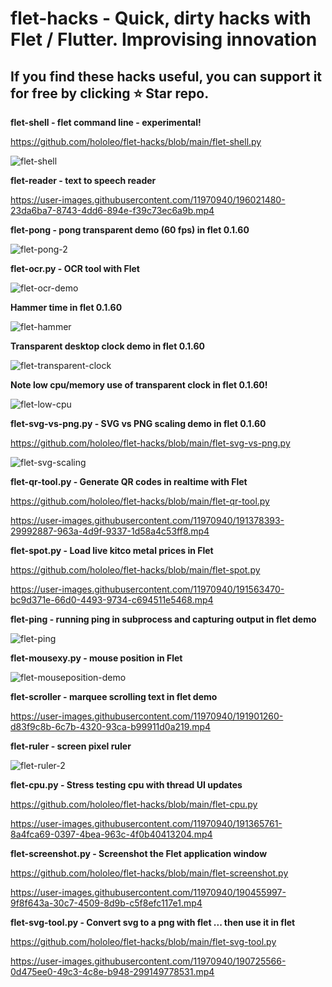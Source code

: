 # flet-hacks - Quick, dirty hacks with Flet / Flutter. Improvising innovation

## If you find these hacks useful, you can support it for free by clicking ⭐ Star repo.

**flet-shell - flet command line - experimental!**

https://github.com/hololeo/flet-hacks/blob/main/flet-shell.py

![flet-shell](https://user-images.githubusercontent.com/11970940/196218827-fc569742-5b26-427d-b283-f3cba06ffec1.gif)

**flet-reader - text to speech reader**

https://user-images.githubusercontent.com/11970940/196021480-23da6ba7-8743-4dd6-894e-f39c73ec6a9b.mp4

**flet-pong - pong transparent demo (60 fps) in flet 0.1.60**

![flet-pong-2](https://user-images.githubusercontent.com/11970940/193083131-3301d196-a28d-4dc3-af4c-f786a471187b.gif)


**flet-ocr.py - OCR tool with Flet**

![flet-ocr-demo](https://user-images.githubusercontent.com/11970940/192157189-c018eca3-04ea-4259-9f62-5d46dcc1cccc.gif)

**Hammer time in flet 0.1.60**

![flet-hammer](https://user-images.githubusercontent.com/11970940/193357880-59c36b19-b32f-46b7-9ac6-515e248a854c.gif)

**Transparent desktop clock demo in flet 0.1.60**

![flet-transparent-clock](https://user-images.githubusercontent.com/11970940/192938226-fd7a2054-4751-429b-989c-f90df6a30181.gif)

**Note low cpu/memory use of transparent clock in flet 0.1.60!**

![flet-low-cpu](https://user-images.githubusercontent.com/11970940/192941697-8d8a1c0e-8ef4-4ac1-a111-2e1730effe66.gif)


**flet-svg-vs-png.py - SVG vs PNG scaling demo in flet 0.1.60**

https://github.com/hololeo/flet-hacks/blob/main/flet-svg-vs-png.py

![flet-svg-scaling](https://user-images.githubusercontent.com/11970940/192691399-91660c6d-00e7-4ae7-a651-1c04f2499698.gif)

**flet-qr-tool.py - Generate QR codes in realtime with Flet**

https://github.com/hololeo/flet-hacks/blob/main/flet-qr-tool.py

https://user-images.githubusercontent.com/11970940/191378393-29992887-963a-4d9f-9337-1d58a4c53ff8.mp4

**flet-spot.py - Load live kitco metal prices  in Flet**

https://github.com/hololeo/flet-hacks/blob/main/flet-spot.py

https://user-images.githubusercontent.com/11970940/191563470-bc9d371e-66d0-4493-9734-c694511e5468.mp4

**flet-ping - running ping in subprocess and capturing output in flet demo**

![flet-ping](https://user-images.githubusercontent.com/11970940/192004308-fb89220a-a733-402d-8491-841f6f6d746b.gif)

**flet-mousexy.py - mouse position in Flet**

![flet-mouseposition-demo](https://user-images.githubusercontent.com/11970940/192187864-a68a0504-1b50-450f-b5d8-16de2bda914c.gif)



**flet-scroller - marquee scrolling text in flet demo**

https://user-images.githubusercontent.com/11970940/191901260-d83f9c8b-6c7b-4320-93ca-b99911d0a219.mp4

**flet-ruler  - screen pixel ruler**

![flet-ruler-2](https://user-images.githubusercontent.com/11970940/192063025-94f45474-f748-4261-bdd3-dd14298df413.gif)

**flet-cpu.py - Stress testing cpu with thread UI updates**

https://github.com/hololeo/flet-hacks/blob/main/flet-cpu.py

https://user-images.githubusercontent.com/11970940/191365761-8a4fca69-0397-4bea-963c-4f0b40413204.mp4

**flet-screenshot.py - Screenshot the Flet application window**

https://github.com/hololeo/flet-hacks/blob/main/flet-screenshot.py

https://user-images.githubusercontent.com/11970940/190455997-9f8f643a-30c7-4509-8d9b-c5f8efc117e1.mp4

**flet-svg-tool.py - Convert svg to a png with flet ... then use it in flet**

https://github.com/hololeo/flet-hacks/blob/main/flet-svg-tool.py

https://user-images.githubusercontent.com/11970940/190725566-0d475ee0-49c3-4c8e-b948-299149778531.mp4
